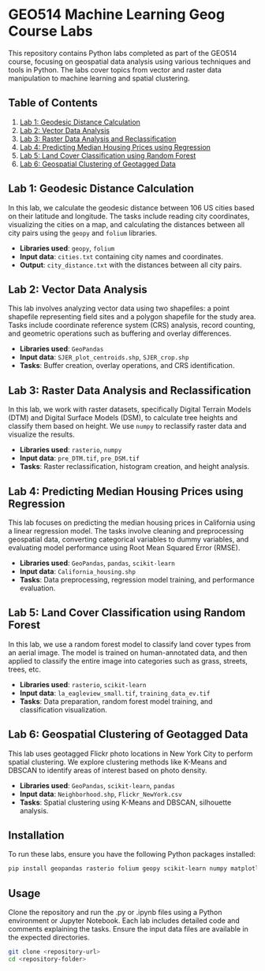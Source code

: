# GEO514 Machine Learning Geog Course Labs

This repository contains Python labs completed as part of the GEO514 course, focusing on geospatial data analysis using various techniques and tools in Python. The labs cover topics from vector and raster data manipulation to machine learning and spatial clustering.

## Table of Contents
1. [Lab 1: Geodesic Distance Calculation](#lab-1-geodesic-distance-calculation)
2. [Lab 2: Vector Data Analysis](#lab-2-vector-data-analysis)
3. [Lab 3: Raster Data Analysis and Reclassification](#lab-3-raster-data-analysis-and-reclassification)
4. [Lab 4: Predicting Median Housing Prices using Regression](#lab-4-predicting-median-housing-prices-using-regression)
5. [Lab 5: Land Cover Classification using Random Forest](#lab-5-land-cover-classification-using-random-forest)
6. [Lab 6: Geospatial Clustering of Geotagged Data](#lab-6-geospatial-clustering-of-geotagged-data)

## Lab 1: Geodesic Distance Calculation

In this lab, we calculate the geodesic distance between 106 US cities based on their latitude and longitude. The tasks include reading city coordinates, visualizing the cities on a map, and calculating the distances between all city pairs using the `geopy` and `folium` libraries.

- **Libraries used**: `geopy`, `folium`
- **Input data**: `cities.txt` containing city names and coordinates.
- **Output**: `city_distance.txt` with the distances between all city pairs.

## Lab 2: Vector Data Analysis

This lab involves analyzing vector data using two shapefiles: a point shapefile representing field sites and a polygon shapefile for the study area. Tasks include coordinate reference system (CRS) analysis, record counting, and geometric operations such as buffering and overlay differences.

- **Libraries used**: `GeoPandas`
- **Input data**: `SJER_plot_centroids.shp`, `SJER_crop.shp`
- **Tasks**: Buffer creation, overlay operations, and CRS identification.

## Lab 3: Raster Data Analysis and Reclassification

In this lab, we work with raster datasets, specifically Digital Terrain Models (DTM) and Digital Surface Models (DSM), to calculate tree heights and classify them based on height. We use `numpy` to reclassify raster data and visualize the results.

- **Libraries used**: `rasterio`, `numpy`
- **Input data**: `pre_DTM.tif`, `pre_DSM.tif`
- **Tasks**: Raster reclassification, histogram creation, and height analysis.

## Lab 4: Predicting Median Housing Prices using Regression

This lab focuses on predicting the median housing prices in California using a linear regression model. The tasks involve cleaning and preprocessing geospatial data, converting categorical variables to dummy variables, and evaluating model performance using Root Mean Squared Error (RMSE).

- **Libraries used**: `GeoPandas`, `pandas`, `scikit-learn`
- **Input data**: `California_housing.shp`
- **Tasks**: Data preprocessing, regression model training, and performance evaluation.

## Lab 5: Land Cover Classification using Random Forest

In this lab, we use a random forest model to classify land cover types from an aerial image. The model is trained on human-annotated data, and then applied to classify the entire image into categories such as grass, streets, trees, etc.

- **Libraries used**: `rasterio`, `scikit-learn`
- **Input data**: `la_eagleview_small.tif`, `training_data_ev.tif`
- **Tasks**: Data preparation, random forest model training, and classification visualization.

## Lab 6: Geospatial Clustering of Geotagged Data

This lab uses geotagged Flickr photo locations in New York City to perform spatial clustering. We explore clustering methods like K-Means and DBSCAN to identify areas of interest based on photo density.

- **Libraries used**: `GeoPandas`, `scikit-learn`, `pandas`
- **Input data**: `Neighborhood.shp`, `Flickr_NewYork.csv`
- **Tasks**: Spatial clustering using K-Means and DBSCAN, silhouette analysis.

## Installation

To run these labs, ensure you have the following Python packages installed:

```bash
pip install geopandas rasterio folium geopy scikit-learn numpy matplotlib pandas
```

## Usage

Clone the repository and run the .py or .ipynb files using a Python environment or Jupyter Notebook. Each lab includes detailed code and comments explaining the tasks. Ensure the input data files are available in the expected directories.
```bash
git clone <repository-url>
cd <repository-folder>
```
